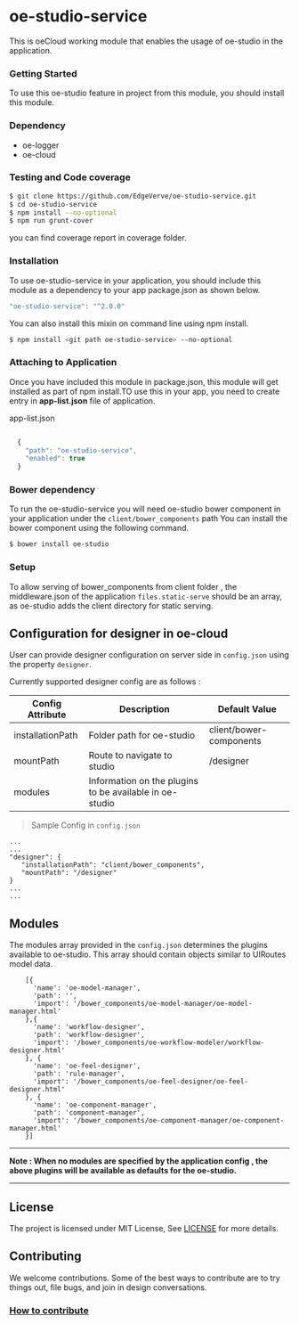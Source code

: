 # oe-studio-service
This is oeCloud working module that enables the usage of oe-studio in the application.

### Getting Started

To use this oe-studio feature in project from this module, you should install this module.

### Dependency
* oe-logger
* oe-cloud

### Testing and Code coverage

```sh
$ git clone https://github.com/EdgeVerve/oe-studio-service.git
$ cd oe-studio-service
$ npm install --no-optional
$ npm run grunt-cover
```

you can find coverage report in coverage folder.


### Installation

To use oe-studio-service in your application, you should include this module as a dependency to your app package.json as shown below.


```javascript
"oe-studio-service": "^2.0.0"
```

You can also install this mixin on command line using npm install.


```sh
$ npm install <git path oe-studio-service> --no-optional
```


### Attaching to Application

Once you have included this module in package.json, this module will get installed as part of npm install.TO use this in your app, you need to create entry in **app-list.json** file of application.

app-list.json

```javascript

  {
    "path": "oe-studio-service",
    "enabled": true
  }
```

### Bower dependency

To run the oe-studio-service you will need oe-studio bower component in your application under the `client/bower_components` path
You can install the bower component using the following command.

```sh
$ bower install oe-studio
```

### Setup

To allow serving of bower_components from client folder , the middleware.json of the application `files.static-serve` should be an array, as oe-studio adds the client directory for static serving.

## Configuration for designer in oe-cloud
User can provide designer configuration on server side in `config.json` using the property `designer`.

Currently supported designer config are as follows :

| Config Attribute | Description | Default Value |
|---|---|---|
| installationPath | Folder path for oe-studio | client/bower-components
| mountPath |  Route to navigate to studio | /designer |
| modules | Information on the plugins to be available in oe-studio | |



> Sample Config in `config.json`
```
...
...
"designer": {
   "installationPath": "client/bower_components",
   "mountPath": "/designer"
}
...
...
```

## Modules

The modules array provided in the `config.json` determines the plugins available to oe-studio. This array should contain objects similar to UIRoutes model data.
```
    [{
      'name': 'oe-model-manager',
      'path': '',
      'import': '/bower_components/oe-model-manager/oe-model-manager.html'
    },{
      'name': 'workflow-designer',
      'path': 'workflow-designer',
      'import': '/bower_components/oe-workflow-modeler/workflow-designer.html'
    }, {
      'name': 'oe-feel-designer',
      'path': 'rule-manager',
      'import': '/bower_components/oe-feel-designer/oe-feel-designer.html'
    }, {
      'name': 'oe-component-manager',
      'path': 'component-manager',
      'import': '/bower_components/oe-component-manager/oe-component-manager.html'
    }]

```
---

__Note : When no modules are specified by the application config , the above plugins will be available as defaults for the oe-studio.__

---

## License
The project is licensed under MIT License, See [LICENSE](./LICENSE) for more details.

## Contributing
We welcome contributions. Some of the best ways to contribute are to try things out, file bugs, and join in design conversations.

### [How to contribute](./CONTRIBUTION.md)
